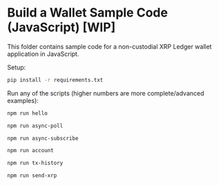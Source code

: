 # Build a Wallet Sample Code (JavaScript) [WIP]

This folder contains sample code for a non-custodial XRP Ledger wallet application in JavaScript.

Setup:

```sh
pip install -r requirements.txt
```

Run any of the scripts (higher numbers are more complete/advanced examples):

```sh
npm run hello
```
```sh
npm run async-poll
```
```sh
npm run async-subscribe
```
```sh
npm run account
```
```sh
npm run tx-history
```
```sh
npm run send-xrp
```